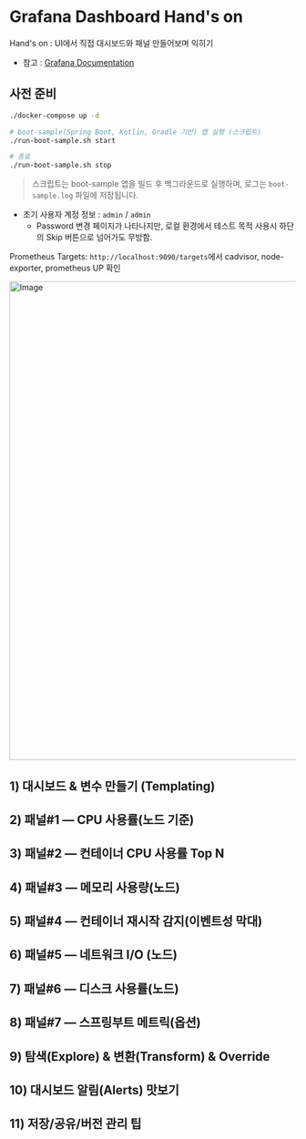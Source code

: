 # Grafana Dashboard Hand's on
Hand's on : UI에서 직접 대시보드와 패널 만들어보며 익히기

- 참고 : [Grafana Documentation](https://grafana.com/docs/grafana/latest/?utm_source=grafana_gettingstarted)

## 사전 준비
```bash
./docker-compose up -d

# boot-sample(Spring Boot, Kotlin, Gradle 기반) 앱 실행 (스크립트)
./run-boot-sample.sh start

# 종료
./run-boot-sample.sh stop
```

> 스크립트는 boot-sample 앱을 빌드 후 백그라운드로 실행하며, 로그는 `boot-sample.log` 파일에 저장됩니다.

- 초기 사용자 계정 정보 : `admin` / `admin`
  - Password 변경 페이지가 나타나지만, 로컬 환경에서 테스트 목적 사용시 하단의 Skip 버튼으로 넘어가도 무방함.

Prometheus Targets: `http://localhost:9090/targets`에서 cadvisor, node-exporter, prometheus UP 확인

<img width="1912" height="841" alt="Image" src="https://github.com/user-attachments/assets/a4d82e06-e735-4752-ab1f-0f40e40398c0" />


## 1) 대시보드 & 변수 만들기 (Templating)

## 2) 패널#1 — CPU 사용률(노드 기준)

## 3) 패널#2 — 컨테이너 CPU 사용률 Top N

## 4) 패널#3 — 메모리 사용량(노드)

## 5) 패널#4 — 컨테이너 재시작 감지(이벤트성 막대)

## 6) 패널#5 — 네트워크 I/O (노드)

## 7) 패널#6 — 디스크 사용률(노드)

## 8) 패널#7 — 스프링부트 메트릭(옵션)

## 9) 탐색(Explore) & 변환(Transform) & Override

## 10) 대시보드 알림(Alerts) 맛보기
## 11) 저장/공유/버전 관리 팁
